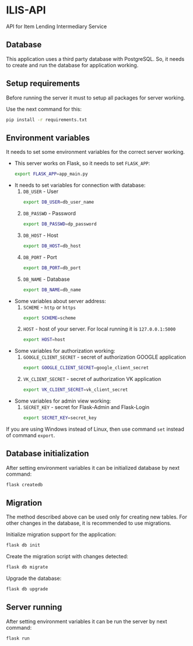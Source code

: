 # ILIS-API

API for Item Lending Intermediary Service

## Database

This application uses a third party database with PostgreSQL. So, it needs to create and run the database for application working.

## Setup requirements

Before running the server it must to setup all packages for server working.

Use the next command for this:
```bash
pip install -r requirements.txt
```

## Environment variables

It needs to set some environment variables for the correct server working.

* This server works on Flask, so it needs to set `FLASK_APP`:
  ```bash
  export FLASK_APP=app_main.py
  ```
* It needs to set variables for connection with database:
  1. `DB_USER` - User
     ```bash
     export DB_USER=db_user_name
     ```
  2. `DB_PASSWD` - Password
     ```bash
     export DB_PASSWD=dp_password
     ```
  3. `DB_HOST` - Host
     ```bash
     export DB_HOST=db_host
     ```
  4. `DB_PORT` - Port
     ```bash
     export DB_PORT=db_port
     ```
  5. `DB_NAME` - Database
     ```bash
     export DB_NAME=db_name
     ```
* Some variables about server address:
  1. `SCHEME` - `http` or `https`
     ```bash
     export SCHEME=scheme
     ```
  2. `HOST` - host of your server. For local running it is `127.0.0.1:5000`
     ```bash
     export HOST=host
     ```
* Some variables for authorization working:
  1. `GOOGLE_CLIENT_SECRET` - secret of authorization GOOGLE application
     ```bash
     export GOOGLE_CLIENT_SECRET=google_client_secret
     ```
  2. `VK_CLIENT_SECRET` - secret of authorization VK application
     ```bash
     export VK_CLIENT_SECRET=vk_client_secret
     ```
* Some variables for admin view working:
  1. `SECRET_KEY` - secret for Flask-Admin and Flask-Login
     ```bash
     export SECRET_KEY=secret_key
     ```

If you are using Windows instead of Linux, then use command `set` instead of command `export`.

## Database initialization

After setting environment variables it can be initialized database by next command:
```bash
flask createdb
```

## Migration

The method described above can be used only for creating new tables. For other changes in the database, it is recommended to use migrations.

Initialize migration support for the application:
```bash
flask db init
```
Create the migration script with changes detected:
```bash
flask db migrate
```
Upgrade the database:
```bash
flask db upgrade
```

## Server running

After setting environment variables it can be run the server by next command:
```bash
flask run
```
